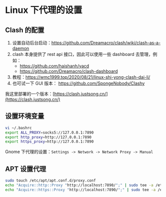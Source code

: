 # Linux 下代理的设置

## Clash 的配置
1. 设置自动后台启动：https://github.com/Dreamacro/clash/wiki/clash-as-a-daemon  
2. clash 本身提供了 rest api 接口，因此可以使用一些 dashboard 去管理，例如： 
	+ https://github.com/haishanh/yacd  
	+ https://github.com/Dreamacro/clash-dashboard
3. 教程：https://wmc1999.top/2020/08/21/linux-shi-yong-clash-dai-li/  
4. 也可试一下 GUI 版本： https://github.com/SpongeNobody/Clashy    

我这里部署的一个版本：[https://clash.justsong.cn/](https://clash.justsong.cn/)

## 设置环境变量
```sh
vi ~/.bashrc
export ALL_PROXY=socks5://127.0.0.1:7890 
export http_proxy=http://127.0.0.1:7890
export https_proxy=http://127.0.0.1:7890
```

Gnome 下代理的设置：`Settings -> Network -> Network Proxy -> Manual`

## APT 设置代理
```sh
sudo touch /etc/apt/apt.conf.d/proxy.conf
echo "Acquire::http::Proxy "http://localhost:7890/";" | sudo tee -a /etc/apt/apt.conf.d/proxy.conf
echo "Acquire::https::Proxy "http://localhost:7890/";" | sudo tee -a /etc/apt/apt.conf.d/proxy.conf
```